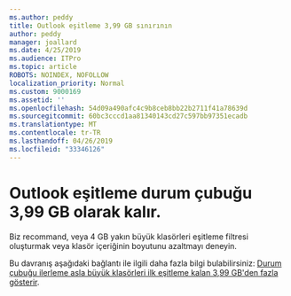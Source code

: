 ```yaml
---
ms.author: peddy
title: Outlook eşitleme 3,99 GB sınırının
author: peddy
manager: joallard
ms.date: 4/25/2019
ms.audience: ITPro
ms.topic: article
ROBOTS: NOINDEX, NOFOLLOW
localization_priority: Normal
ms.custom: 9000169
ms.assetid: ''
ms.openlocfilehash: 54d09a490afc4c9b8ceb8bb22b2711f41a78639d
ms.sourcegitcommit: 60bc3cccd1aa81340143cd27c597bb97351ecadb
ms.translationtype: MT
ms.contentlocale: tr-TR
ms.lasthandoff: 04/26/2019
ms.locfileid: "33346126"
---
```

# <a name="outlook-sync-status-bar-remains-at-399-gb"></a>Outlook eşitleme durum çubuğu 3,99 GB olarak kalır.
Biz recommand, veya 4 GB yakın büyük klasörleri eşitleme filtresi oluşturmak veya klasör içeriğinin boyutunu azaltmayı deneyin.

Bu davranış aşağıdaki bağlantı ile ilgili daha fazla bilgi bulabilirsiniz: [Durum çubuğu ilerleme asla büyük klasörleri ilk eşitleme kalan 3,99 GB'den fazla gösterir](https://support.microsoft.com/en-us/help/2738323/status-bar-progress-never-shows-more-than-3-99-gb-remaining-on-initial).
